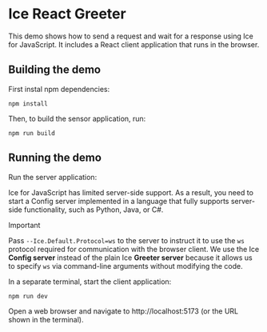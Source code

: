 # Ice React Greeter

This demo shows how to send a request and wait for a response using Ice for JavaScript. It includes a React client
application that runs in the browser.

## Building the demo

First instal npm dependencies:

```shell
npm install
```

Then, to build the sensor application, run:

```shell
npm run build
```

## Running the demo

Run the server application:

Ice for JavaScript has limited server-side support. As a result, you need to start a Config server implemented in a
language that fully supports server-side functionality, such as Python, Java, or C#.

> [!IMPORTANT]
> Pass `--Ice.Default.Protocol=ws` to the server to instruct it to use the `ws` protocol required for communication
> with the browser client. We use the Ice **Config server** instead of the plain Ice **Greeter server** because it
> allows us to specify `ws` via command-line arguments without modifying the code.

In a separate terminal, start the client application:

```shell
npm run dev
```

Open a web browser and navigate to http://localhost:5173 (or the URL shown in the terminal).
